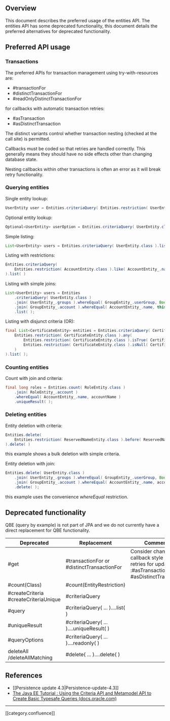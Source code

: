 
## Overview
This document describes the preferred usage of the entities API. The entities API has some deprecated functionality, this document details the preferred alternatives for deprecated functionality.


## Preferred API usage

### Transactions
The preferred APIs for transaction management using try-with-resources are:


* #transactionFor
* #distinctTransactionFor
* #readOnlyDistinctTransactionFor

for callbacks with automatic transaction retries:


* #asTransaction
* #asDistinctTransaction

The distinct variants control whether transaction nesting (checked at the call site) is permitted. 

Callbacks must be coded so that retries are handled correctly. This generally means they should have no side effects other than changing database state.

Nesting callbacks within other transactions is often an error as it will break retry functionality.




### Querying entities
Single entity lookup:


```java
UserEntity user = Entities.criteriaQuery( Entities.restriction( UserEntity.class ).equal( UserEntity_.userId, userId ) ).uniqueResult( )
```
Optional entity lookup:


```java
Optional<UserEntity> userOption = Entities.criteriaQuery( UserEntity.class ).whereEqual( UserEntity_.userId, userId ).uniqueResultOption( )
```
Simple listing:


```java
List<UserEntity> users = Entities.criteriaQuery( UserEntity.class ).list( );
```
Listing with restrictions:


```java
Entities.criteriaQuery( 
    Entities.restriction( AccountEntity.class ).like( AccountEntity_.name, accountNameLike ).build( )
).list( )
```
Listing with simple joins:


```java
List<UserEntity> users = Entities
    .criteriaQuery( UserEntity.class )
    .join( UserEntity_.groups ).whereEqual( GroupEntity_.userGroup, Boolean.TRUE )
    .join( GroupEntity_.account ).whereEqual( AccountEntity_.name, this.delegate.getName( ) )
    .list( );
```
Listing with disjunct criteria (OR):


```java
final List<CertificateEntity> entities = Entities.criteriaQuery( CertificateEntity.class ).where(
    Entities.restriction( CertificateEntity.class ).any(
        Entities.restriction( CertificateEntity.class ).isTrue( CertificateEntity_.revoked ).build( ),
        Entities.restriction( CertificateEntity.class ).isNull( CertificateEntity_.certificateHashId ).build( )
    )
).list( );
```

### Counting entities
Count with join and criteria:


```java
final long roles = Entities.count( RoleEntity.class )
    .join( RoleEntity_.account )
    .whereEqual( AccountEntity_.name, accountName )
    .uniqueResult( );
```

### Deleting entities
Entity deletion with criteria:


```java
Entities.delete(
    Entities.restriction( ReservedNameEntity.class ).before( ReservedNameEntity_.expiry, new Date( ) ).build( )
).delete( )
```
this example shows a bulk deletion with simple criteria.

Entity deletion with join:


```java
Entities.delete( UserEntity.class )
    .join( UserEntity_.groups ).whereEqual( GroupEntity_.userGroup, Boolean.TRUE )
    .join( GroupEntity_.account ).whereEqual( AccountEntity_.name, accountName )
    .delete( );
```
this example uses the convenience  _whereEqual_ restriction.


## Deprecated functionality
QBE (query by example) is not part of JPA and we do not currently have a direct replacement for QBE functionality.



| Deprecated | Replacement | Comments | 
|  --- |  --- |  --- | 
| #get | #transactionFor or #distinctTransactionFor | Consider changing to callback style with retries for updates :#asTransaction #asDistinctTransaction | 
| #count(Class) | #count(EntityRestriction) |  | 
| #createCriteria #createCriteriaUnique | #criteriaQuery |  | 
| #query | #criteriaQuery( ... )....list( ) |  | 
| #uniqueResult | #criteriaQuery( ... )....uniqueResult( ) |  | 
| #queryOptions | #criteriaQuery( ... )....readonly( ) |  | 
| deleteAll /deleteAllMatching | #delete( ... )....delete( ) |  | 


## References

* [[Persistence update 4.3|Persistence-update-4.3]]
* [The Java EE Tutorial : Using the Criteria API and Metamodel API to Create Basic Typesafe Queries (docs.oracle.com)](http://docs.oracle.com/javaee/7/tutorial/persistence-criteria003.htm)





*****

[[category.confluence]] 
